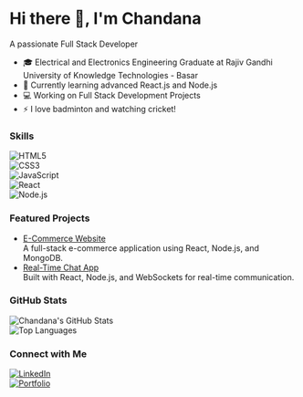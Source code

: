 # Hi there 👋, I'm Chandana  

A passionate Full Stack Developer 

- 🎓 Electrical and Electronics Engineering Graduate at Rajiv Gandhi University of Knowledge Technologies - Basar 
- 🌱 Currently learning advanced React.js and Node.js  
- 💻 Working on Full Stack Development Projects  
- ⚡ I love badminton and watching cricket!  

### Skills  
![HTML5](https://img.shields.io/badge/-HTML5-E34F26?style=flat-square&logo=html5&logoColor=white)  
![CSS3](https://img.shields.io/badge/-CSS3-1572B6?style=flat-square&logo=css3)  
![JavaScript](https://img.shields.io/badge/-JavaScript-F7DF1E?style=flat-square&logo=javascript&logoColor=black)  
![React](https://img.shields.io/badge/-React-61DAFB?style=flat-square&logo=react&logoColor=black)  
![Node.js](https://img.shields.io/badge/-Node.js-339933?style=flat-square&logo=node.js&logoColor=white)  

### Featured Projects  
- [E-Commerce Website](https://github.com/chandana/ecommerce-site)  
  A full-stack e-commerce application using React, Node.js, and MongoDB.  
- [Real-Time Chat App](https://github.com/chandana/chat-app)  
  Built with React, Node.js, and WebSockets for real-time communication.  

### GitHub Stats  
![Chandana's GitHub Stats](https://github-readme-stats.vercel.app/api?username=chandana&show_icons=true&theme=radical)  
![Top Languages](https://github-readme-stats.vercel.app/api/top-langs/?username=chandana&layout=compact&theme=radical)  

### Connect with Me  
[![LinkedIn](https://img.shields.io/badge/-LinkedIn-0077B5?style=flat-square&logo=linkedin&logoColor=white)](https://www.linkedin.com/in/chandana/)  
[![Portfolio](https://img.shields.io/badge/-Portfolio-000000?style=flat-square&logo=github-pages)](https://chandana.github.io/)
